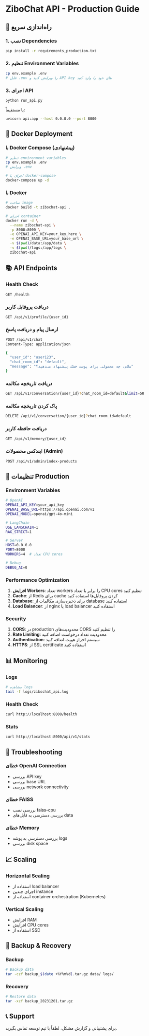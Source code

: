 # ZiboChat API - Production Guide

## 🚀 راه‌اندازی سریع

### 1. نصب Dependencies
```bash
pip install -r requirements_production.txt
```

### 2. تنظیم Environment Variables
```bash
cp env.example .env
# فایل .env را ویرایش کنید و API key های خود را وارد کنید
```

### 3. اجرای API
```bash
python run_api.py
```

یا مستقیماً:
```bash
uvicorn api:app --host 0.0.0.0 --port 8000
```

## 🐳 Docker Deployment

### با Docker Compose (پیشنهادی)
```bash
# تنظیم environment variables
cp env.example .env
# ویرایش .env

# اجرای با docker-compose
docker-compose up -d
```

### با Docker
```bash
# ساخت image
docker build -t zibochat-api .

# اجرای container
docker run -d \
  --name zibochat-api \
  -p 8000:8000 \
  -e OPENAI_API_KEY=your_key_here \
  -e OPENAI_BASE_URL=your_base_url \
  -v $(pwd)/data:/app/data \
  -v $(pwd)/logs:/app/logs \
  zibochat-api
```

## 📚 API Endpoints

### Health Check
```bash
GET /health
```

### دریافت پروفایل کاربر
```bash
GET /api/v1/profile/{user_id}
```

### ارسال پیام و دریافت پاسخ
```bash
POST /api/v1/chat
Content-Type: application/json

{
  "user_id": "user123",
  "chat_room_id": "default",
  "message": "سلام، چه محصولی برای پوست خشک پیشنهاد می‌دهید؟"
}
```

### دریافت تاریخچه مکالمه
```bash
GET /api/v1/conversation/{user_id}?chat_room_id=default&limit=50
```

### پاک کردن تاریخچه مکالمه
```bash
DELETE /api/v1/conversation/{user_id}?chat_room_id=default
```

### دریافت حافظه کاربر
```bash
GET /api/v1/memory/{user_id}
```

### ایندکس محصولات (Admin)
```bash
POST /api/v1/admin/index-products
```

## 🔧 تنظیمات Production

### Environment Variables
```bash
# OpenAI
OPENAI_API_KEY=your_api_key
OPENAI_BASE_URL=https://api.openai.com/v1
OPENAI_MODEL=openai/gpt-4o-mini

# LangChain
USE_LANGCHAIN=1
RAG_STRICT=1

# Server
HOST=0.0.0.0
PORT=8000
WORKERS=4  # تعداد CPU cores

# Debug
DEBUG_AI=0
```

### Performance Optimization

1. **افزایش Workers**: تعداد workers را برابر با تعداد CPU cores تنظیم کنید
2. **Cache**: از Redis برای cache کردن پروفایل‌ها استفاده کنید
3. **Database**: برای ذخیره‌سازی مکالمات از database استفاده کنید
4. **Load Balancer**: از nginx یا load balancer استفاده کنید

### Security

1. **CORS**: در production محدودیت‌های CORS را تنظیم کنید
2. **Rate Limiting**: محدودیت تعداد درخواست اضافه کنید
3. **Authentication**: سیستم احراز هویت اضافه کنید
4. **HTTPS**: از SSL certificate استفاده کنید

## 📊 Monitoring

### Logs
```bash
# مشاهده logs
tail -f logs/zibochat_api.log
```

### Health Check
```bash
curl http://localhost:8000/health
```

### Stats
```bash
curl http://localhost:8000/api/v1/stats
```

## 🚨 Troubleshooting

### خطای OpenAI Connection
- بررسی API key
- بررسی base URL
- بررسی network connectivity

### خطای FAISS
- بررسی نصب faiss-cpu
- بررسی دسترسی به فایل‌های data

### خطای Memory
- بررسی دسترسی به پوشه logs
- بررسی disk space

## 📈 Scaling

### Horizontal Scaling
- استفاده از load balancer
- اجرای چندین instance
- استفاده از container orchestration (Kubernetes)

### Vertical Scaling
- افزایش RAM
- افزایش CPU cores
- استفاده از SSD

## 🔄 Backup & Recovery

### Backup
```bash
# Backup data
tar -czf backup_$(date +%Y%m%d).tar.gz data/ logs/
```

### Recovery
```bash
# Restore data
tar -xzf backup_20231201.tar.gz
```

## 📞 Support

برای پشتیبانی و گزارش مشکل، لطفاً با تیم توسعه تماس بگیرید.
